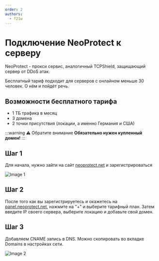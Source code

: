 ```yaml
---
order: 2
authors:
  - f21w
---
```


# Подключение NeoProtect к серверу

NeoProtect - прокси сервис, аналогичный TCPShield, защищающий сервер от DDoS атак.

Бесплатный тариф подходит для серверов с онлайном меньше 30 человек. О нём и пойдёт речь.

## Возможности бесплатного тарифа

- 1 ТБ трафика в месяц
- 3 домена
- 2 точки присутствия (локации, а именно Германия и США)

:::warning :warning: Обратите внимание
**Обязательно нужен купленный домен!**
:::

## Шаг 1

Для начала, нужно зайти на сайт [neoprotect.net](https://neoprotect.net/) и зарегистрироваться

![Image 1](/minecraft/protection/neo.png)

## Шаг 2

После того как вы зарегистрируетесь и окажетесь на [panel.neoprotect.net](https://panel.neoprotect.net/), нажмите на "+" и выберите тарифный план.
Затем введите IP своего сервера, выберите локацию и добавьте свой домен.

## Шаг 3

Добавляем CNAME запись в DNS. Можно скопировать во вкладке Domains в настройках сети.

![Image 2](/minecraft/protection/neo2.png)

